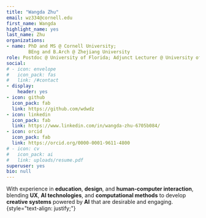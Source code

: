 ```yaml
---
title: "Wangda Zhu"
email: wz334@cornell.edu
first_name: Wangda
highlight_name: yes
last_name: Zhu
organizations: 
- name: PhD and MS @ Cornell University;      
        BEng and B.Arch @ Zhejiang University
role: Postdoc @ University of Florida; Adjunct Lecturer @ University of Pittsburgh
social:
# - icon: envelope
#   icon_pack: fas
#   link: /#contact
- display:
    header: yes
- icon: github
  icon_pack: fab
  link: https://github.com/wdwdz
- icon: linkedin
  icon_pack: fab
  link: https://www.linkedin.com/in/wangda-zhu-6705b084/
- icon: orcid
  icon_pack: fab
  link: https://orcid.org/0000-0001-9611-4800
# - icon: cv
#   icon_pack: ai
#   link: uploads/resume.pdf
superuser: yes
bio: null
---
```

With experience in **education**, **design**, and **human-computer interaction**, blending **UX**, **AI technologies**, and **computational methods** to develop **creative systems** powered by **AI** that are desirable and engaging. 
{style="text-align: justify;"}
